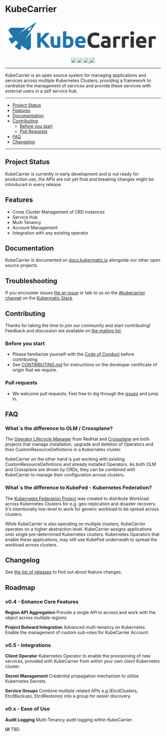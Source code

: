 # KubeCarrier

<p align="center">
  <img src="docs/img/KubeCarrier.png" width="700px" />
</p>

<p align="center">
  <img src="https://img.shields.io/github/license/kubermatic/kubecarrier"/>
  <img src="https://img.shields.io/github/go-mod/go-version/kubermatic/kubecarrier"/>
  <a href="https://github.com/kubermatic/kubecarrier/releases">
    <img src="https://img.shields.io/github/v/release/kubermatic/kubecarrier"/>
  </a>
  <a href="https://docs.kubermatic.com/kubecarrier">
    <img src="https://img.shields.io/badge/documentation-docs.kubermatic.io-blue"/>
  </a>
</p>

---

KubeCarrier is an open source system for managing applications and services across multiple Kubernetes Clusters; providing a framework to centralize the management of services and provide these services with external users in a self service hub.

---

- [Project Status](#project-status)
- [Features](#features)
- [Documentation](#documentation)
- [Contributing](#contributing)
  - [Before you start](#before-you-start)
  - [Pull Requests](#pull-requests)
- [FAQ](#faq)
- [Changelog](#changelog)

---


## Project Status

KubeCarrier is currently in early development and is not ready for production use, the APIs are not yet final and breaking changes might be introduced in every release.

## Features

- Cross Cluster Management of CRD instances
- Service Hub
- Multi Tenancy
- Account Management
- Integration with any existing operator

## Documentation

KubeCarrier is documented on [docs.kubermatic.io](https://docs.kubermatic.io) alongside our other open source projects.

## Troubleshooting

If you encounter issues [file an issue][1] or talk to us on the [#kubecarrier channel][12] on the [Kubermatic Slack][15].

## Contributing

Thanks for taking the time to join our community and start contributing!
Feedback and discussion are available on [the mailing list][11].

### Before you start

* Please familiarize yourself with the [Code of Conduct][4] before contributing.
* See [CONTRIBUTING.md][2] for instructions on the developer certificate of origin that we require.

### Pull requests

* We welcome pull requests. Feel free to dig through the [issues][1] and jump in.

## FAQ

### What`s the difference to OLM / Crossplane?

The [Operator Lifecycle Manager](https://github.com/operator-framework/operator-lifecycle-manager) from RedHat and [Crossplane](https://crossplane.io/) are both projects that manage installation, upgrade and deletion of Operators and their CustomResourceDefinitions in a Kubernetes cluster.

KubeCarrier on the other hand is just working with existing CustomResourceDefinitions and already installed Operators.
As both OLM and Crossplane are driven by CRDs, they can be combined with KubeCarrier to manage their configuration across clusters.

### What`s the difference to KubeFed - Kubernetes Federation?

The [Kubernetes Federation Project](https://github.com/kubernetes-sigs/kubefed) was created to distribute Workload across Kubernetes Clusters for e.g. geo-replication and disaster recovery.
It's intentionally low-level to work for generic workload to be spread across clusters.

While KubeCarrier is also operating on multiple clusters, KubeCarrier operates on a higher abstraction level.
KubeCarrier assigns applications onto single pre-determined Kubernetes clusters. Kubernetes Operators that enable these applications, may still use KubeFed underneath to spread the workload across clusters.

## Changelog

See [the list of releases][3] to find out about feature changes.

[1]: https://github.com/kubermatic/kubecarrier/issues
[2]: https://github.com/kubermatic/kubecarrier/blob/master/CONTRIBUTING.md
[3]: https://github.com/kubermatic/kubecarrier/releases
[4]: https://github.com/kubermatic/kubecarrier/blob/master/CODE_OF_CONDUCT.md

[11]: https://groups.google.com/forum/#!forum/loodse-dev
[12]: https://kubermatic.slack.com/messages/kubecarrier
[15]: http://slack.kubermatic.io/

## Roadmap

### v0.4 - Enhance Core Features

**Region API Aggregation**
Provide a single API to access and work with the object across multiple regions

**Project Bulward Integration**
Advanced multi-tenancy on Kubernetes.
Enable the management of custom sub-roles for KubeCarrier Account.

### v0.5 - Integrations

**Client Operator**
Kubernetes Operator to enable the provisioning of new services, provided with KubeCarrier from within your own client Kubernetes cluster.

**Secret Management**
Credential propagation mechanism to utilize Kubernetes Secrets.

**Service Groups**
Combine multiple related APIs e.g.(EtcdClusters, EtcdBackups, EtcdRestores) into a group for easier discovery.

### v0.x - Ease of Use

**Audit Logging**
Multi-Tenancy audit logging within KubeCarrier.

**UI**
TBD
